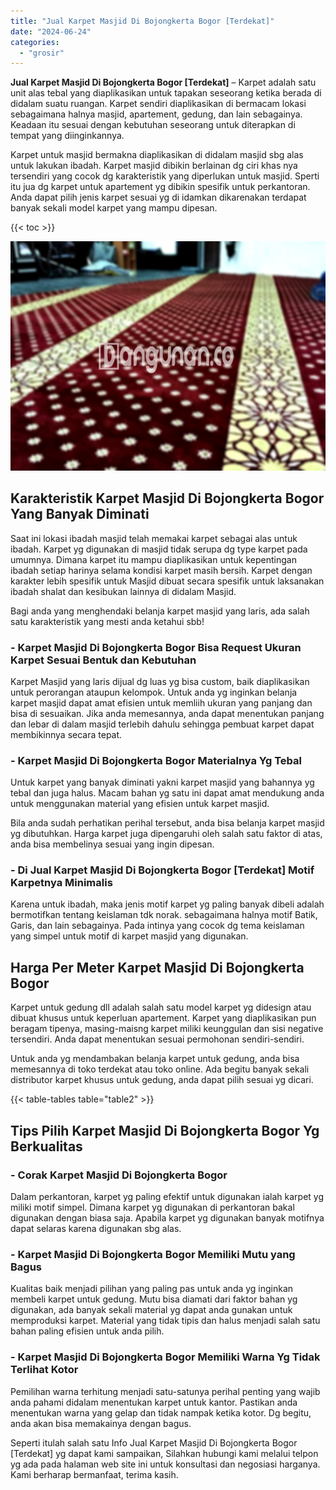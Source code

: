 ```yaml
---
title: "Jual Karpet Masjid Di Bojongkerta Bogor [Terdekat]"
date: "2024-06-24"
categories: 
  - "grosir"
---
```


**Jual Karpet Masjid Di Bojongkerta Bogor \[Terdekat\]** – Karpet adalah satu unit alas tebal yang diaplikasikan untuk tapakan seseorang ketika berada di didalam suatu ruangan. Karpet sendiri diaplikasikan di bermacam lokasi sebagaimana halnya masjid, apartement, gedung, dan lain sebagainya. Keadaan itu sesuai dengan kebutuhan seseorang untuk diterapkan di tempat yang diinginkannya.

Karpet untuk masjid bermakna diaplikasikan di didalam masjid sbg alas untuk lakukan ibadah. Karpet masjid dibikin berlainan dg ciri khas nya tersendiri yang cocok dg karakteristik yang diperlukan untuk masjid. Sperti itu jua dg karpet untuk apartement yg dibikin spesifik untuk perkantoran. Anda dapat pilih jenis karpet sesuai yg di idamkan dikarenakan terdapat banyak sekali model karpet yang mampu dipesan.

{{< toc >}}

![Jual Karpet Masjid Di Bojongkerta Bogor [Terdekat]](/images/grosir-karpet-murah-12.png)

## Karakteristik Karpet Masjid Di Bojongkerta Bogor Yang Banyak Diminati

Saat ini lokasi ibadah masjid telah memakai karpet sebagai alas untuk ibadah. Karpet yg digunakan di masjid tidak serupa dg type karpet pada umumnya. Dimana karpet itu mampu diaplikasikan untuk kepentingan ibadah setiap harinya selama kondisi karpet masih bersih. Karpet dengan karakter lebih spesifik untuk Masjid dibuat secara spesifik untuk laksanakan ibadah shalat dan kesibukan lainnya di didalam Masjid.

Bagi anda yang menghendaki belanja karpet masjid yang laris, ada salah satu karakteristik yang mesti anda ketahui sbb!

### \- Karpet Masjid Di Bojongkerta Bogor Bisa Request Ukuran Karpet Sesuai Bentuk dan Kebutuhan

Karpet Masjid yang laris dijual dg luas yg bisa custom, baik diaplikasikan untuk perorangan ataupun kelompok. Untuk anda yg inginkan belanja karpet masjid dapat amat efisien untuk memliih ukuran yang panjang dan bisa di sesuaikan. Jika anda memesannya, anda dapat menentukan panjang dan lebar di dalam masjid terlebih dahulu sehingga pembuat karpet dapat membikinnya secara tepat.

### \- Karpet Masjid Di Bojongkerta Bogor Materialnya Yg Tebal

Untuk karpet yang banyak diminati yakni karpet masjid yang bahannya yg tebal dan juga halus. Macam bahan yg satu ini dapat amat mendukung anda untuk menggunakan material yang efisien untuk karpet masjid.

Bila anda sudah perhatikan perihal tersebut, anda bisa belanja karpet masjid yg dibutuhkan. Harga karpet juga dipengaruhi oleh salah satu faktor di atas, anda bisa membelinya sesuai yang ingin dipesan.

### \- Di Jual Karpet Masjid Di Bojongkerta Bogor \[Terdekat\] Motif Karpetnya Minimalis

Karena untuk ibadah, maka jenis motif karpet yg paling banyak dibeli adalah bermotifkan tentang keislaman tdk norak. sebagaimana halnya motif Batik, Garis, dan lain sebagainya. Pada intinya yang cocok dg tema keislaman yang simpel untuk motif di karpet masjid yang digunakan.

## Harga Per Meter Karpet Masjid Di Bojongkerta Bogor

Karpet untuk gedung dll adalah salah satu model karpet yg didesign atau dibuat khusus untuk keperluan apartement. Karpet yang diaplikasikan pun beragam tipenya, masing-maisng karpet miliki keunggulan dan sisi negative tersendiri. Anda dapat menentukan sesuai permohonan sendiri-sendiri.

Untuk anda yg mendambakan belanja karpet untuk gedung, anda bisa memesannya di toko terdekat atau toko online. Ada begitu banyak sekali distributor karpet khusus untuk gedung, anda dapat pilih sesuai yg dicari.

{{< table-tables table="table2" >}}

## Tips Pilih Karpet Masjid Di Bojongkerta Bogor Yg Berkualitas

### \- Corak Karpet Masjid Di Bojongkerta Bogor

Dalam perkantoran, karpet yg paling efektif untuk digunakan ialah karpet yg miliki motif simpel. Dimana karpet yg digunakan di perkantoran bakal digunakan dengan biasa saja. Apabila karpet yg digunakan banyak motifnya dapat selaras karena digunakan sbg alas.

### \- Karpet Masjid Di Bojongkerta Bogor Memiliki Mutu yang Bagus

Kualitas baik menjadi pilihan yang paling pas untuk anda yg inginkan membeli karpet untuk gedung. Mutu bisa diamati dari faktor bahan yg digunakan, ada banyak sekali material yg dapat anda gunakan untuk memproduksi karpet. Material yang tidak tipis dan halus menjadi salah satu bahan paling efisien untuk anda pilih.

### \- Karpet Masjid Di Bojongkerta Bogor Memiliki Warna Yg Tidak Terlihat Kotor

Pemilihan warna terhitung menjadi satu-satunya perihal penting yang wajib anda pahami didalam menentukan karpet untuk kantor. Pastikan anda menentukan warna yang gelap dan tidak nampak ketika kotor. Dg begitu, anda akan bisa memakainya dengan bagus.

Seperti itulah salah satu Info Jual Karpet Masjid Di Bojongkerta Bogor \[Terdekat\] yg dapat kami sampaikan, Silahkan hubungi kami melalui telpon yg ada pada halaman web site ini untuk konsultasi dan negosiasi harganya. Kami berharap bermanfaat, terima kasih.
